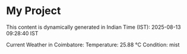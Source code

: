 # My Project

This content is dynamically generated in Indian Time (IST): 2025-08-13 09:28:40 IST


Current Weather in Coimbatore:
Temperature: 25.88 °C
Condition: mist
